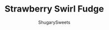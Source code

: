 ---
layout: ../../layouts/MarkdownPostLayout.astro
title: Strawberry Swirl Fudge
author: ShugarySweets
pubDate: 2019-01-15
description: "Velvety smooth fudge that&#x27;s pretty in pink! This Strawberry Swirl Fudge recipe makes it easy to create homemade candy with swirls of vanilla and strawberry fudge with no candy thermometer needed!"
image_url: https://www.shugarysweets.com/wp-content/uploads/2012/10/strawberry-swirl-fudge-facebook.jpg
tags: ["Candy","American"]
calories: 89
protein: 0
carbohydrates: 12
fats: 5
fiber: 0
ingredients: ["2 cups granulated sugar","3/4 cup heavy whipping cream","3/4 cup unsalted butter","pinch of salt","11 ounce white chocolate morsels","7 ounce jar Marshmallow creme","1 Tablespoon strawberry gelatin mix"]
serves: 64
time: "4 hours 15 minutes"
prepTime: "10 minutes"
instructions: ["In a large saucepan, melt butter with sugar, heavy cream and salt. Cook over medium-high heat until mixture starts to boil. Stirring constantly, boil for 5 minutes.","Remove from heat.","Using a mixer, beat in white chocolate and marshmallow creme until fully blended and smooth (about 1-2 minutes). Pour half into a parchment paper lined 9-inch baking dish.","To remaining mixture, beat in strawberry gelatin mix, 1 minute until smooth. Pour over first layer and using a knife, quickly swirl the two layers together.","Allow to set at room temperature for 4 hours or overnight. Cut into bite sized pieces and enjoy!"]
nutrition: ["89 calories","12 grams carbohydrates","10 milligrams cholesterol","5 grams fat","0 grams fiber","0 grams protein","3 grams saturated fat","10 milligrams sodium","11 grams sugar","0 grams trans fat","2 grams unsaturated fat"]
---